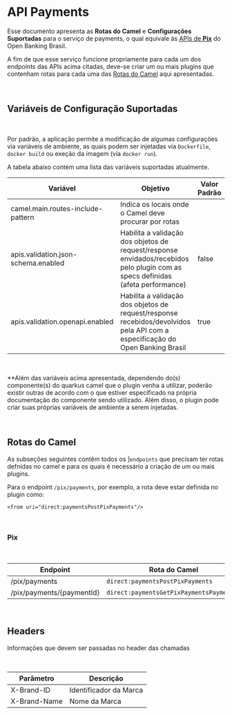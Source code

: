 # API Payments

Esse documento apresenta as **Rotas do Camel** e **Configurações Suportadas** para o serviço de payments, o qual equivale às [APIs de **Pix**](https://openbanking-brasil.github.io/areadesenvolvedor/#fase-3-apis-do-open-banking-brasil-api-pagamentos) do Open Banking Brasil.

A fim de que esse serviço funcione propriamente para cada um dos endpoints das APIs acima citadas, deve-se criar um ou mais plugins que contenham rotas para cada uma das [Rotas do Camel](#rotas-do-camel) aqui apresentadas.

&nbsp;

## Variáveis de Configuração Suportadas

&nbsp;

Por padrão, a aplicação permite a modificação de algumas configurações via variáveis de ambiente, as quais podem ser injetadas via `Dockerfile`, `docker build` ou exeção da imagem (via `docker run`). 

A tabela abaixo contém uma lista das variáveis suportadas atualmente.

| Variável                              | Objetivo                                                              | Valor Padrão |
|---------------------------------------|---------------------------------------------------------------------------------------------------------------------------------|--------------|
| camel.main.routes-include-pattern     | Indica os locais onde o Camel deve procurar por rotas                                                                           |              |
| apis.validation.json-schema.enabled   | Habilita a validação dos objetos de request/response envidados/recebidos pelo plugin com as specs definidas (afeta performance) | false        |
| apis.validation.openapi.enabled       | Habilita a validação dos objetos de request/response recebidos/devolvidos pela API com a especificação do Open Banking Brasil   | true         |

&nbsp;

**Além das variáveis acima apresentada, dependendo do(s) componente(s) do quarkus camel que o plugin venha a utilizar, poderão existir outras de acordo com o que estiver específicado na própria documentação do componente sendo utilizado. Além disso, o plugin pode criar suas próprias variáveis de ambiente a serem injetadas.

&nbsp;

## Rotas do Camel

As subseções seguintes contêm todos os ]`endpoints` que precisam ter rotas defnidas no camel e para os quais é necessário a criação de um ou mais plugins.

Para o endpoint `/pix/payments`, por exemplo, a rota deve estar definida no plugin como:
```
<from uri="direct:paymentsPostPixPayments"/>
```

&nbsp;

### Pix

&nbsp;

| Endpoint                      | Rota do Camel                                 |
|-------------------------------|-----------------------------------------------|
| /pix/payments                 | ```direct:paymentsPostPixPayments```          |
| /pix/payments/\{paymentId\}   | ```direct:paymentsGetPixPaymentsPaymentId```  |

&nbsp;

## Headers

Informações que devem ser passadas no header das chamadas

&nbsp;

| Parâmetro                     | Descrição                                     |
|-------------------------------|-----------------------------------------------|
| X-Brand-ID                    | Identificador da Marca                        |
| X-Brand-Name                  | Nome da Marca                                 |